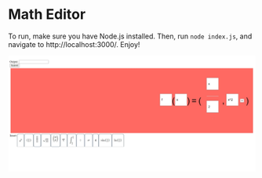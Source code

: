 # Math Editor

To run, make sure you have Node.js installed. Then, run `node index.js`, and navigate to http://localhost:3000/. Enjoy!

![Early Demo of Editor, Displaying Equation](Screenshot_24-2-2024_22859_localhost.jpeg)
